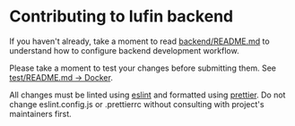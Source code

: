 # Contributing to lufin backend

If you haven't already, take a moment to read [backend/README.md](./README.md) to understand how to configure backend development workflow.

Please take a moment to test your changes before submitting them. See [test/README.md -> Docker](../test/README.md#docker).

All changes must be linted using [eslint](https://eslint.org/) and formatted using [prettier](https://prettier.io/). Do not change eslint.config.js or .prettierrc without consulting with project's maintainers first.
